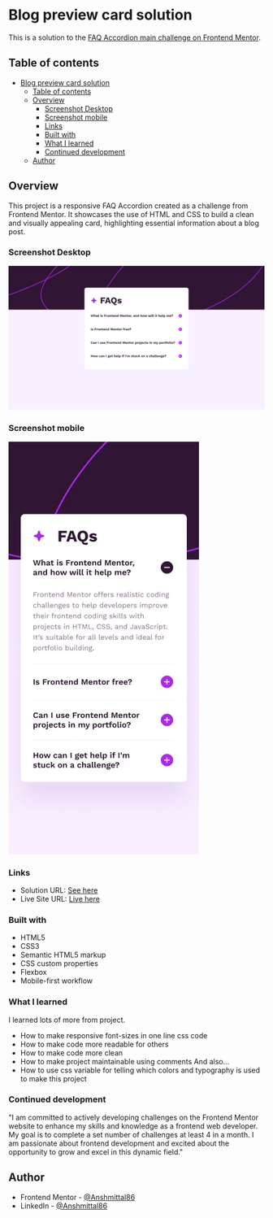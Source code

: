 # Blog preview card solution

This is a solution to the [FAQ Accordion main challenge on Frontend Mentor](https://www.frontendmentor.io/challenges/faq-accordion-wyfFdeBwBz).

## Table of contents

- [Blog preview card solution](#blog-preview-card-solution)
  - [Table of contents](#table-of-contents)
  - [Overview](#overview)
    - [Screenshot Desktop](#screenshot-desktop)
    - [Screenshot mobile](#screenshot-mobile)
    - [Links](#links)
    - [Built with](#built-with)
    - [What I learned](#what-i-learned)
    - [Continued development](#continued-development)
  - [Author](#author)

## Overview

This project is a responsive FAQ Accordion created as a challenge from Frontend Mentor. It showcases the use of HTML and CSS to build a clean and visually appealing card, highlighting essential information about a blog post.

### Screenshot Desktop

![](./screenshots/screenshot-desktop.png)

### Screenshot mobile

![](./screenshots/screenshot-mobile.jpg)

### Links

- Solution URL: [See here](https://www.frontendmentor.io/challenges/faq-accordion-wyfFdeBwBz/hub)
- Live Site URL: [Live here](https://anshmittal86.github.io/faq-accordion-main/)

### Built with

- HTML5
- CSS3
- Semantic HTML5 markup
- CSS custom properties
- Flexbox
- Mobile-first workflow

### What I learned

I learned lots of more from project.

- How to make responsive font-sizes in one line css code
- How to make code more readable for others
- How to make code more clean
- How to make project maintainable using comments
  And also...
- How to use css variable for telling which colors and typography is used to make this project

### Continued development

"I am committed to actively developing challenges on the Frontend Mentor website to enhance my skills and knowledge as a frontend web developer. My goal is to complete a set number of challenges at least 4 in a month. I am passionate about frontend development and excited about the opportunity to grow and excel in this dynamic field."

## Author

- Frontend Mentor - [@Anshmittal86](https://www.frontendmentor.io/profile/Anshmittal86)
- LinkedIn - [@Anshmittal86](https://www.linkedin.com/in/anshmittal86)
